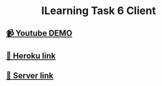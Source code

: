<h1 align="center">ILearning Task 6 Client</h1>

## [📹 Youtube DEMO]()

## [🚀 Heroku link](https://ilearning-task-6-client.herokuapp.com/)

## [🔗 Server link](https://github.com/IvanHayel/ilearning-task-6-api)
